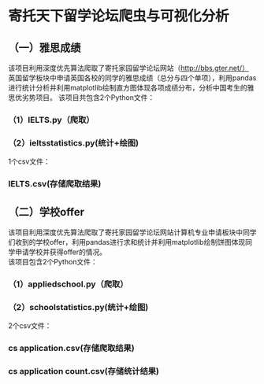 # 寄托天下留学论坛爬虫与可视化分析
## （一）雅思成绩  
该项目利用深度优先算法爬取了寄托家园留学论坛网站（http://bbs.gter.net/） 英国留学板块中申请英国各校的同学的雅思成绩（总分与四个单项），利用pandas进行统计分析并利用matplotlib绘制直方图体现各项成绩分布，分析中国考生的雅思优劣势项目。
该项目共包含2个Python文件：
### （1）IELTS.py（爬取）
### （2）ieltsstatistics.py(统计+绘图)
1个csv文件：
### IELTS.csv(存储爬取结果)
## （二）学校offer  
该项目利用深度优先算法爬取了寄托家园留学论坛网站计算机专业申请板块中同学们收到的学校offer，利用pandas进行求和统计并利用matplotlib绘制饼图体现同学申请学校并获得offer的情况。  
该项目包含2个Python文件：  
### （1）appliedschool.py（爬取）
### （2）schoolstatistics.py(统计+绘图)
2个csv文件：
###  cs application.csv(存储爬取结果)
###  cs application count.csv(存储统计结果)
